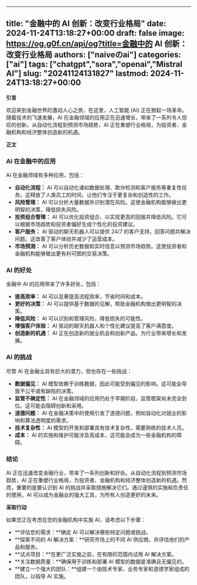 
---
title: "金融中的 AI 创新：改变行业格局"
date: 2024-11-24T13:18:27+00:00
draft: false
image: https://og.g0f.cn/api/og?title=金融中的 AI 创新：改变行业格局
authors: ["naiveのai"]
categories: ["ai"]
tags: ["chatgpt","sora","openai","Mistral AI"]
slug: "20241124131827"
lastmod: 2024-11-24T13:18:27+00:00
---
**引言**

欢迎来到金融世界的激动人心之旅，在这里，人工智能 (AI) 正在掀起一场革命。随着技术的飞速发展，AI 在金融领域的应用正在迅速增长，带来了一系列令人惊叹的创新。从自动化流程到预测市场趋势，AI 正在重塑行业格局，为投资者、金融机构和经济整体创造新的机遇。

**正文**

### AI 在金融中的应用

AI 在金融领域有多种应用，包括：

- **自动化流程：** AI 可以自动化诸如数据处理、欺诈检测和客户服务等重复性任务。这释放了人类员工的时间，让他们专注于更复杂和创造性的工作。
- **风险管理：** AI 可以分析大量数据并识别潜在风险。这使金融机构能够做出更明智的决策，降低损失风险。
- **投资组合管理：** AI 可以优化投资组合，以实现更高的回报并降低风险。它可以根据市场趋势和投资者偏好生成个性化的投资建议。
- **客户服务：** AI 驱动的聊天机器人可以提供 24/7 的客户支持，回答问题并解决问题。这改善了客户体验并减少了运营成本。
- **市场预测：** AI 可以分析历史数据和实时信息以预测市场趋势。这使投资者和金融机构能够做出更有利可图的交易决策。

### AI 的好处

金融中 AI 的应用带来了许多好处，包括：

- **提高效率：** AI 可以显著提高流程效率，节省时间和成本。
- **更好的决策：** AI 可以提供基于数据的见解，帮助金融机构做出更明智的决策。
- **降低风险：** AI 可以识别和管理风险，降低损失的可能性。
- **增强客户体验：** AI 驱动的聊天机器人和个性化建议提高了客户满意度。
- **创造新的机遇：** AI 正在创造新的就业机会和创新产品，为行业带来增长和发展。

### AI 的挑战

尽管 AI 在金融业具有巨大的潜力，但也存在一些挑战：

- **数据偏见：** AI 模型依赖于训练数据，因此可能受到偏见的影响。这可能会导致不公平或有缺陷的决策。
- **监管不确定性：** AI 在金融领域的应用仍处于早期阶段，监管框架尚未完全到位。这可能会阻碍创新和采用。
- **道德问题：** AI 在金融决策中的使用引发了道德问题，例如自动化对就业的影响和算法透明度的需求。
- **技术复杂性：** AI 模型的开发和部署具有技术复杂性，需要熟练的技术人员。
- **成本：** AI 的实施和维护可能涉及高成本，这可能会成为一些金融机构的障碍。

### 结论

AI 正在迅速改变金融行业，带来了一系列创新和好处。从自动化流程到预测市场趋势，AI 正在重塑行业格局，为投资者、金融机构和经济整体创造新的机遇。然而，重要的是要认识到 AI 的挑战并采取措施解决它们。通过谨慎的实施和负责任的使用，AI 可以成为金融业的强大工具，为所有人创造更好的未来。

**采取行动**

如果您正在考虑在您的金融机构中实施 AI，请考虑以下步骤：

- **评估您的需求：**确定 AI 可以解决哪些特定问题或挑战。
- **探索不同的 AI 解决方案：**研究市场上的不同 AI 供应商，并评估他们的产品和服务。
- **试点项目：**在更广泛实施之前，在有限的范围内试用 AI 解决方案。
- **关注数据质量：**确保用于训练和部署 AI 模型的数据是准确且无偏见的。
- **建立一个强大的团队：**组建一个由技术专家、业务专家和道德学家组成的团队，以指导 AI 实施。